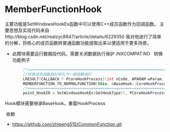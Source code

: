 # MemberFunctionHook

主要功能是SetWindowsHookEx函数中可以使用C++成员函数作为回调函数。
主要思想及实现代码来自http://blog.csdn.net/realzyc8847/article/details/6229350
我对他进行了简单的分解，将核心的成员函数转普通函数功能提取出来以便适用于更多场景。

* 此模块需要运行数据段代码，需要关闭数据执行保护 /NXCOMPAT:NO
   
  转换功能例子
```C++
		//===============================================================
		//将类成员函数指针转化为一般函数指针
		LRESULT(CALLBACK * PCoreHookProcess)(int nCode, WPARAM wParam, LPARAM lParam);
		MEMBERFUNCTION_TO_NORMALFUNCTION(this, &BaseHook::CoreHookProcess, &PCoreHookProcess);
		//===============================================================
		point_HookID = SetWindowsHookEx(GetHookType(), PCoreHookProcess, hMod, GetThreadId());
```




  Hook模块需要继承BaseHook，重载HookProcess
  
  依赖
  
  * https://github.com/zhipeng515/CommonFunction.git
